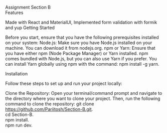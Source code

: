 Assignment Section B  
Features

Made with React and MaterialUI, Implemented form validation with formik and yup
Getting Started

Before you start, ensure that you have the following prerequisites installed on your system: Node.js: Make sure you have Node.js installed on your machine. You can download it from nodejs.org. npm or Yarn: Ensure that you have either npm (Node Package Manager) or Yarn installed. npm comes bundled with Node.js, but you can also use Yarn if you prefer. You can install Yarn globally using npm with the command: npm install -g yarn.

Installation

Follow these steps to set up and run your project locally:

Clone the Repository: Open your terminal/command prompt and navigate to the directory where you want to clone your project. Then, run the following command to clone the repository: git clone https://github.com/Pariitosh/Section-B.git.  
cd Section-B.  
npm install.  
npm run dev.    
